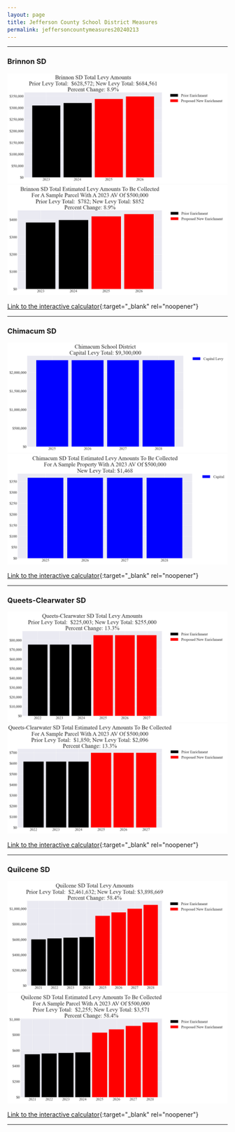 ```yaml
---
layout: page
title: Jefferson County School District Measures
permalink: jeffersoncountymeasures20240213
---
```


___

### Brinnon SD

![Brinnon SD enrichment levy totals chart](pagesManual/LeviesReport/20240213/BrinnonEnrichment.png "Brinnon SD enrichment levy totals chart")
![Brinnon SD enrichment levy example parcel chart](pagesManual/LeviesReport/20240213/BrinnonEnrichmentParcel.png "Brinnon SD enrichment  example parcel chart")

[Link to the interactive calculator](calculator_brinnon_enrichment_20240213_enhanced){:target="_blank" rel="noopener"}

___

### Chimacum SD

![Chimacum SD capital levy totals chart](pagesManual/LeviesReport/20240213/ChimacumCapital.png "Chimacum SD capital levy totals chart")
![Chimacum SD capital levy example parcel chart](pagesManual/LeviesReport/20240213/ChimacumCapitalParcel.png "Chimacum SD capital  example parcel chart")

[Link to the interactive calculator](calculator_chimacum_capital_20240213_enhanced){:target="_blank" rel="noopener"}

___

### Queets-Clearwater SD

![Queets-Clearwater SD enrichment levy totals chart](pagesManual/LeviesReport/20240213/Queets-ClearwaterEnrichment.png "Queets-Clearwater SD enrichment levy totals chart")
![Queets-Clearwater SD enrichment levy example parcel chart](pagesManual/LeviesReport/20240213/Queets-ClearwaterEnrichmentParcel.png "Queets-Clearwater SD enrichment  example parcel chart")

[Link to the interactive calculator](calculator_queets-clearwater_enrichment_20240213_enhanced){:target="_blank" rel="noopener"}

___

### Quilcene SD

![Quilcene SD enrichment levy totals chart](pagesManual/LeviesReport/20240213/QuilceneEnrichment.png "Quilcene SD enrichment levy totals chart")
![Quilcene SD enrichment levy example parcel chart](pagesManual/LeviesReport/20240213/QuilceneEnrichmentParcel.png "Quilcene SD enrichment  example parcel chart")

[Link to the interactive calculator](calculator_quilcene_enrichment_20240213_enhanced){:target="_blank" rel="noopener"}

___


